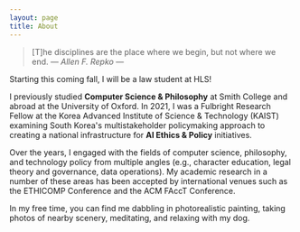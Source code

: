 ```yaml
---
layout: page
title: About
---
```


> [T]he disciplines are the place where we begin, but not where we end.  <cite>― Allen F. Repko ―</cite>

Starting this coming fall, I will be a law student at HLS! 

I previously studied **Computer Science & Philosophy** at Smith College and abroad at the University of Oxford. In 2021, I was a Fulbright Research Fellow at the Korea Advanced Institute of Science & Technology (KAIST) examining South Korea's multistakeholder policymaking approach to creating a national infrastructure for **AI Ethics & Policy** initiatives.

Over the years, I engaged with the fields of computer science, philosophy, and technology policy from multiple angles (e.g., character education, legal theory and governance, data operations). My academic research in a number of these areas has been accepted by international venues such as the ETHICOMP Conference and the ACM FAccT Conference.

In my free time, you can find me dabbling in photorealistic painting, taking photos of nearby scenery, meditating, and relaxing with my dog.




